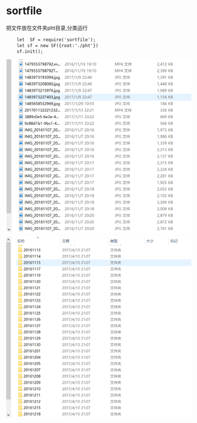 # sortfile

把文件放在文件夹pht目录,分类运行

        let  SF = require('sortfile');
        let sf = new SF({root:'./pht'})
        sf.init();

![Alt text](./dist/1.png)        
![Alt text](./dist/2.png)